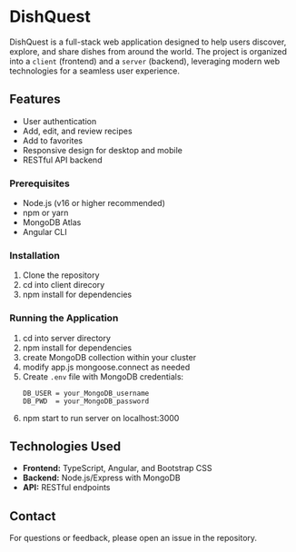 # DishQuest

DishQuest is a full-stack web application designed to help users discover, explore, and share dishes from around the world. The project is organized into a `client` (frontend) and a `server` (backend), leveraging modern web technologies for a seamless user experience.

## Features

- User authentication
- Add, edit, and review recipes
- Add to favorites
- Responsive design for desktop and mobile
- RESTful API backend

### Prerequisites

- Node.js (v16 or higher recommended)
- npm or yarn
- MongoDB Atlas 
- Angular CLI

### Installation

1. Clone the repository
2. cd into client direcory
3. npm install for dependencies

### Running the Application

1. cd into server directory
2. npm install for dependencies
3. create MongoDB collection within your cluster
4. modify app.js mongoose.connect as needed
5. Create `.env` file with MongoDB credentials:
   ```env
   DB_USER = your_MongoDB_username
   DB_PWD  = your_MongoDB_password
   ```
6. npm start to run server on localhost:3000

## Technologies Used

- **Frontend:** TypeScript, Angular, and Bootstrap CSS
- **Backend:** Node.js/Express with MongoDB
- **API:** RESTful endpoints

## Contact

For questions or feedback, please open an issue in the repository.

